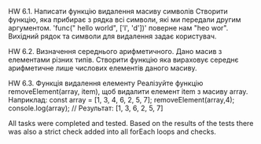 HW 6.1. Написати функцію видалення масиву символів
Створити функцію, яка прибирає з рядка всі символи, які ми передали другим аргументом. 'func(" hello world", ['l', 'd'])' поверне нам "heo wor". Вихідний рядок та символи для видалення задає користувач.

HW 6.2. Визначення середнього арифметичного.
Дано масив з елементами різних типів. Створити функцію яка вираховує середнє арифметичне лише числових елементів даного масиву.

HW 6.3. Функція видалення елементу
Реалізуйте функцію removeElement(array, item), щоб видалити елемент item з масиву array.
Наприклад:
const array = [1, 3, 4, 6, 2, 5, 7];
removeElement(array,4);
console.log(array); // Результат: [1, 3, 6, 2, 5, 7]

All tasks were completed and tested. Based on the results of the tests there was also a strict check added into all forEach loops and checks.
